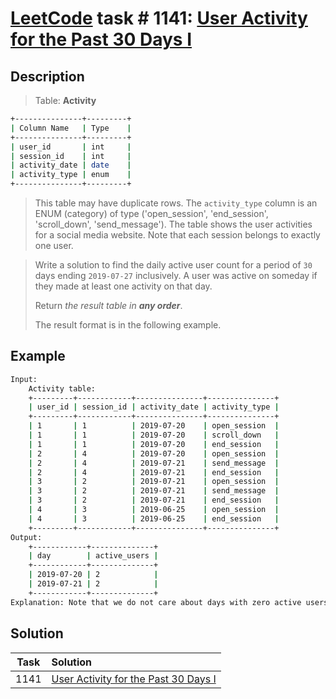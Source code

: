 # [LeetCode][leetcode] task # 1141: [User Activity for the Past 30 Days I][task]

Description
-----------

> Table: **Activity**
```sh
+---------------+---------+
| Column Name   | Type    |
+---------------+---------+
| user_id       | int     |
| session_id    | int     |
| activity_date | date    |
| activity_type | enum    |
+---------------+---------+
```
> This table may have duplicate rows.
> The `activity_type` column is an ENUM (category) of type ('open_session', 'end_session', 'scroll_down', 'send_message').
> The table shows the user activities for a social media website.
> Note that each session belongs to exactly one user.

> Write a solution to find the daily active user count for a period of `30` days ending `2019-07-27` inclusively.
> A user was active on someday if they made at least one activity on that day.
> 
> Return _the result table in **any order**_.
> 
> The result format is in the following example.

Example
-------

```sh
Input: 
    Activity table:
    +---------+------------+---------------+---------------+
    | user_id | session_id | activity_date | activity_type |
    +---------+------------+---------------+---------------+
    | 1       | 1          | 2019-07-20    | open_session  |
    | 1       | 1          | 2019-07-20    | scroll_down   |
    | 1       | 1          | 2019-07-20    | end_session   |
    | 2       | 4          | 2019-07-20    | open_session  |
    | 2       | 4          | 2019-07-21    | send_message  |
    | 2       | 4          | 2019-07-21    | end_session   |
    | 3       | 2          | 2019-07-21    | open_session  |
    | 3       | 2          | 2019-07-21    | send_message  |
    | 3       | 2          | 2019-07-21    | end_session   |
    | 4       | 3          | 2019-06-25    | open_session  |
    | 4       | 3          | 2019-06-25    | end_session   |
    +---------+------------+---------------+---------------+
Output: 
    +------------+--------------+ 
    | day        | active_users |
    +------------+--------------+ 
    | 2019-07-20 | 2            |
    | 2019-07-21 | 2            |
    +------------+--------------+ 
Explanation: Note that we do not care about days with zero active users.
```

Solution
--------

| Task | Solution                                         |
|:----:|:-------------------------------------------------|
| 1141 | [User Activity for the Past 30 Days I][solution] |


[leetcode]: <http://leetcode.com/>
[task]: <https://leetcode.com/problems/user-activity-for-the-past-30-days-i/>
[solution]: <https://github.com/wellaxis/praxis-leetcode/blob/main/src/main/java/com/witalis/praxis/leetcode/task/h12/p1141/option/Practice.java>
